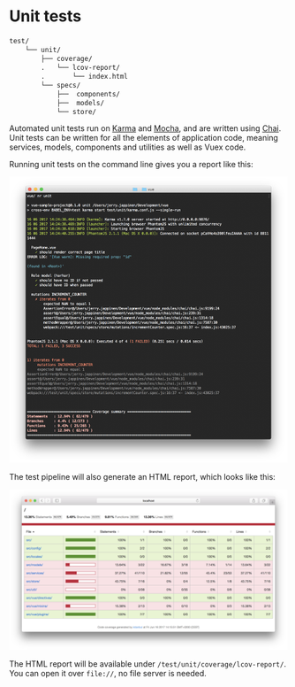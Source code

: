 
# Unit tests

```
test/
	└── unit/
		├── coverage/
		.	└── lcov-report/
		.		└── index.html
		└── specs/
			├──  components/
			├──  models/
			└── store/
```

Automated unit tests run on [Karma](https://karma-runner.github.io/1.0/index.html) and [Mocha](https://mochajs.org/), and are written using [Chai](http://chaijs.com/). Unit tests can be written for all the elements of application code, meaning services, models, components and utilities as well as Vuex code.

Running unit tests on the command line gives you a report like this:

![Unit test results on command line](../images/unit-test-report-cli.png)

The test pipeline will also generate an HTML report, which looks like this:

![Unit test results in HTML](../images/unit-test-report-html.png)

The HTML report will be available under  `/test/unit/coverage/lcov-report/`. You can open it over `file://`, no file server is needed.
